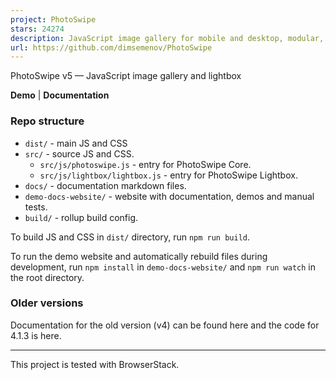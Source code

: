 ```yaml
---
project: PhotoSwipe
stars: 24274
description: JavaScript image gallery for mobile and desktop, modular, framework independent
url: https://github.com/dimsemenov/PhotoSwipe
---
```


PhotoSwipe v5 — JavaScript image gallery and lightbox

**Demo** | **Documentation**

### Repo structure

-   `dist/` - main JS and CSS
-   `src/` - source JS and CSS.
    -   `src/js/photoswipe.js` - entry for PhotoSwipe Core.
    -   `src/js/lightbox/lightbox.js` - entry for PhotoSwipe Lightbox.
-   `docs/` - documentation markdown files.
-   `demo-docs-website/` - website with documentation, demos and manual tests.
-   `build/` - rollup build config.

To build JS and CSS in `dist/` directory, run `npm run build`.

To run the demo website and automatically rebuild files during development, run `npm install` in `demo-docs-website/` and `npm run watch` in the root directory.

### Older versions

Documentation for the old version (v4) can be found here and the code for 4.1.3 is here.

* * *

This project is tested with BrowserStack.
